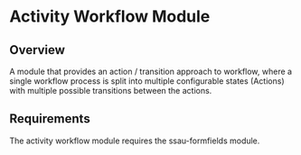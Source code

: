 Activity Workflow Module
========================

Overview
--------

A module that provides an action / transition approach to workflow, where a
single workflow process is split into multiple configurable states (Actions)
with multiple possible transitions between the actions.

Requirements
------------

The activity workflow module requires the ssau-formfields module. 